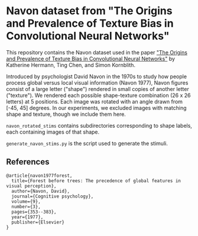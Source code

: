# Navon dataset from "The Origins and Prevalence of Texture Bias in Convolutional Neural Networks"
	
This repository contains the Navon dataset used in the paper ["The Origins and Prevalence of Texture Bias in Convolutional Neural Networks"](https://arxiv.org/abs/1911.09071) by Katherine Hermann, Ting Chen, and Simon Kornblith. 
	
Introduced by psychologist David Navon in the 1970s to study how people process global versus local visual information (Navon 1977), Navon figures consist of a large letter ("shape") rendered in small copies of another letter ("texture"). We rendered each possible shape-texture combination (26 x 26 letters) at 5 positions. Each image was rotated with an angle drawn from [-45, 45] degrees. In our experiments, we excluded images with matching shape and texture, though we include them here.
	
`navon_rotated_stims` contains subdirectories corresponding to shape labels, each containing images of that shape.
	
`generate_navon_stims.py` is the script used to generate the stimuli.

## References
```
@article{navon1977forest,
  title={Forest before trees: The precedence of global features in visual perception},
  author={Navon, David},
  journal={Cognitive psychology},
  volume={9},
  number={3},
  pages={353--383},
  year={1977},
  publisher={Elsevier}
}
```
